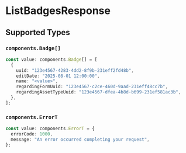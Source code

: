 # ListBadgesResponse


## Supported Types

### `components.Badge[]`

```typescript
const value: components.Badge[] = [
  {
    uuid: "123e4567-4283-4dd2-8f9b-231eff2fd48b",
    editDate: "2025-08-01 12:00:00",
    name: "<value>",
    regardingFormUuid: "123e4567-c2ce-460d-9aad-231eff48cc7b",
    regardingAssetTypeUuid: "123e4567-dfea-4b8d-b699-231ef581ac3b",
  },
];
```

### `components.ErrorT`

```typescript
const value: components.ErrorT = {
  errorCode: 1000,
  message: "An error occurred completing your request",
};
```

